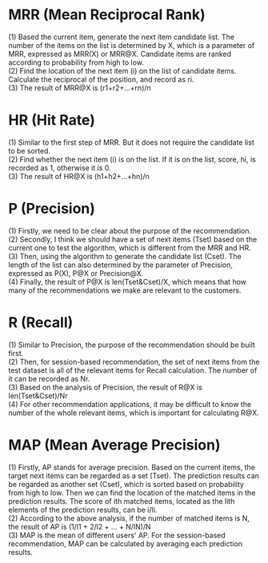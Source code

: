 # MRR (Mean Reciprocal Rank)
(1) Based the current item, generate the next item candidate list. The number of the items on the list is determined by X, which is a parameter of MRR, expressed as MRR(X) or MRR@X. Candidate items are ranked according to probability from high to low.  
(2) Find the location of the next item (i) on the list of candidate items. Calculate the reciprocal of the position, and record as ri.  
(3) The result of MRR@X is (r1+r2+...+rn)/n  

# HR (Hit Rate)
(1) Similar to the first step of MRR. But it does not require the candidate list to be sorted.  
(2) Find whether the next item (i) is on the list. If it is on the list, score, hi, is recorded as 1, otherwise it is 0.  
(3) The result of HR@X is (h1+h2+...+hn)/n  

# P (Precision)
(1) Firstly, we need to be clear about the purpose of the recommendation.  
(2) Secondly, I think we should have a set of next items (Tset) based on the current one to test the algorithm, which is different from the MRR and HR.  
(3) Then, using the algorithm to generate the candidate list (Cset). The length of the list can also determined by the parameter of Precision, expressed as P(X), P@X or Precision@X.  
(4) Finally, the result of P@X is len(Tset&Cset)/X, which means that how many of the recommendations we make are relevant to the customers.  

# R (Recall)
(1) Similar to Precision, the purpose of the recommendation should be built first.  
(2) Then, for session-based recommendation, the set of next items from the test dataset is all of the relevant items for Recall calculation. The number of it can be recorded as Nr.  
(3) Based on the analysis of Precision, the result of R@X is len(Tset&Cset)/Nr  
(4) For other recommendation applications, it may be difficult to know the number of the whole relevant items, which is important for calculating R@X.  

# MAP (Mean Average Precision)
(1) Firstly, AP stands for average precision. Based on the current items, the target next items can be regarded as a set (Tset). The prediction results can be regarded as another set (Cset), which is sorted based on probability from high to low. Then we can find the location of the matched items in the prediction results. The score of ith matched items, located as the lith elements of the prediction results, can be i/li.  
(2) According to the above analysis, if the number of matched items is N, the result of AP is (1/l1 + 2/l2 + ... + N/lN)/N  
(3) MAP is the mean of different users' AP. For the session-based recommendation, MAP can be calculated by averaging each prediction results.  
